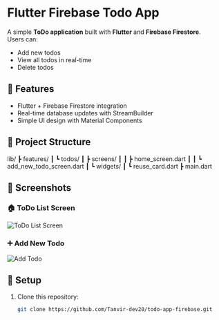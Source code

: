 # Flutter Firebase Todo App

A simple **ToDo application** built with **Flutter** and **Firebase Firestore**.  
Users can:
- Add new todos
- View all todos in real-time
- Delete todos

## 🚀 Features
- Flutter + Firebase Firestore integration
- Real-time database updates with StreamBuilder
- Simple UI design with Material Components

## 📂 Project Structure
lib/
 ┣ features/
 ┃ ┗ todos/
 ┃   ┣ screens/
 ┃   ┃ ┣ home_screen.dart
 ┃   ┃ ┗ add_new_todo_screen.dart
 ┃   ┗ widgets/
 ┃     ┗ reuse_card.dart
 ┣ main.dart

## 📸 Screenshots

### 🏠 ToDo List Screen
![ToDo List Screen](assets/screenshots/todo_list_screen.png)

### ➕ Add New Todo
![Add Todo](assets/screenshots/add_todo_screen.png)



## 🔧 Setup
1. Clone this repository:
   ```bash
   git clone https://github.com/Tanvir-dev20/todo-app-firebase.git